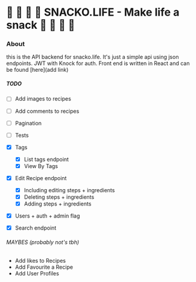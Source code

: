 # :hamburger: :pizza: :fried_shrimp: :fries: SNACKO.LIFE - Make life a snack :fries: :fried_shrimp: :pizza: :hamburger:

### About
this is the API backend for snacko.life. It's just a simple api using json endpoints. JWT with Knock for auth. Front end is written in React and can be found [here](add link)

##### TODO
* [ ] Add images to recipes
* [ ] Add comments to recipes
* [ ] Pagination
* [ ] Tests
* [x] Tags 
    * [x] List tags endpoint
    * [x] View By Tags
* [x] Edit Recipe endpoint
    * [x] Including editing steps + ingredients
    * [x] Deleting steps + ingredients
    * [x] Adding steps + ingredients
* [x] Users + auth + admin flag
* [x] Search endpoint


###### MAYBES (probably not's tbh)
* Add likes to Recipes
* Add Favourite a Recipe 
* Add User Profiles

